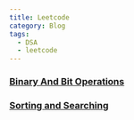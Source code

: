 ```yaml
---
title: Leetcode
category: Blog
tags: 
  - DSA
  - leetcode
---
```


### [Binary And Bit Operations](./_posts/2024-11-23-binary-and-bitwise-operations.md)

### [Sorting and Searching](./_posts/2024-11-11-sort.md)
